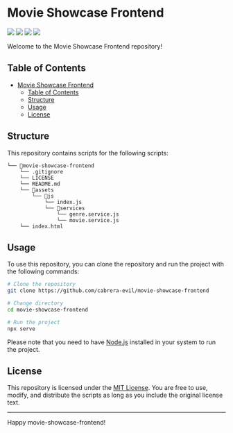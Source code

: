 # Movie Showcase Frontend

![](https://img.shields.io/github/last-commit/cabrera-evil/movie-showcase-frontend/master)
![](https://img.shields.io/github/license/cabrera-evil/movie-showcase-frontend)
![](https://img.shields.io/github/languages/top/cabrera-evil/movie-showcase-frontend?label=bash)
![](https://img.shields.io/github/contributors/cabrera-evil/movie-showcase-frontend)

Welcome to the Movie Showcase Frontend repository!

## Table of Contents

- [Movie Showcase Frontend](#movie-showcase-frontend)
  - [Table of Contents](#table-of-contents)
  - [Structure](#structure)
  - [Usage](#usage)
  - [License](#license)

## Structure

This repository contains scripts for the following scripts:

```
└── 📁movie-showcase-frontend
    └── .gitignore
    └── LICENSE
    └── README.md
    └── 📁assets
        └── 📁js
            └── index.js
            └── 📁services
                └── genre.service.js
                └── movie.service.js
    └── index.html
```

## Usage

To use this repository, you can clone the repository and run the project with the following commands:

```bash
# Clone the repository
git clone https://github.com/cabrera-evil/movie-showcase-frontend

# Change directory
cd movie-showcase-frontend

# Run the project
npx serve
```

Please note that you need to have [Node.js](https://nodejs.org/) installed in your system to run the project.

## License

This repository is licensed under the [MIT License](LICENSE). You are free to use, modify, and distribute the scripts as long as you include the original license text.

---

Happy movie-showcase-frontend!
